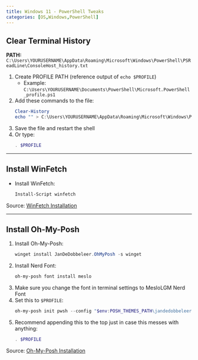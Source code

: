 ```yaml
---
title: Windows 11 - PowerShell Tweaks
categories: [OS,Windows,PowerShell]
---
```


## Clear Terminal History

**PATH:** `C:\Users\YOURUSERNAME\AppData\Roaming\Microsoft\Windows\PowerShell\PSReadLine\ConsoleHost_history.txt`

1. Create PROFILE PATH (reference output of `echo $PROFILE`)
   - Example: `C:\Users\YOURUSERNAME\Documents\PowerShell\Microsoft.PowerShell_profile.ps1`
2. Add these commands to the file:
   ```powershell
   Clear-History
   echo "" > C:\Users\YOURUSERNAME\AppData\Roaming\Microsoft\Windows\PowerShell\PSReadLine\ConsoleHost_history.txt
   ```
3. Save the file and restart the shell
4. Or type:
   ```powershell
   . $PROFILE
   ```

---

## Install WinFetch

* Install WinFetch:
   ```powershell
   Install-Script winfetch
   ```
Source: [WinFetch Installation](https://github.com/lptstr/winfetch/wiki/Installation)

---

## Install Oh-My-Posh

1. Install Oh-My-Posh:
   ```powershell
   winget install JanDeDobbeleer.OhMyPosh -s winget
   ```
2. Install Nerd Font:
   ```powershell
   oh-my-posh font install meslo
   ```
3. Make sure you change the font in terminal settings to MesloLGM Nerd Font
4. Set this to `$PROFILE`:
   ```powershell
   oh-my-posh init pwsh --config "$env:POSH_THEMES_PATH\jandedobbeleer.omp.json" | Invoke-Expression
   ```
5. Recommend appending this to the top just in case this messes with anything:
   ```powershell
   . $PROFILE
   ```
Source: [Oh-My-Posh Installation](https://ohmyposh.dev/docs/installation/windows)
